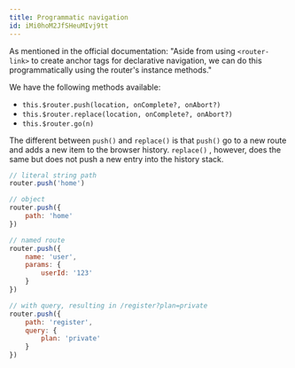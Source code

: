 ```yaml
---
title: Programmatic navigation
id: iMi0hoM2JfSHeuMIvj9tt
---
```


As mentioned in the official documentation: "Aside from using `<router-link>` to create anchor tags for declarative navigation, we can do this programmatically using the router's instance methods."

We have the following methods available:

* `this.$router.push(location, onComplete?, onAbort?)` 
* `this.$router.replace(location, onComplete?, onAbort?)` 
* `this.$router.go(n)` 

The different between `push()` and `replace()` is that `push()` go to a new route and adds a new item to the browser history. `replace()` , however, does the same but does not push a new entry into the history stack.

``` javascript
// literal string path
router.push('home')

// object
router.push({
    path: 'home'
})

// named route
router.push({
    name: 'user',
    params: {
        userId: '123'
    }
})

// with query, resulting in /register?plan=private
router.push({
    path: 'register',
    query: {
        plan: 'private'
    }
})
```

<link-bookmark href="https://router.vuejs.org/guide/essentials/navigation.html" title="Programmatic Navigation | Vue Router"></link-bookmark>
